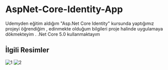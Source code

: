 # AspNet-Core-Identity-App
Udemyden eğitim aldığım  "Asp.Net Core Identity" kursunda yaptığımız projeyi öğrendiğim , edinmekte olduğum bilgileri proje halinde uygulamaya dökmekteyim . .Net Core 5.0 kullanmaktayım

## İlgili Resimler ##
![1](https://user-images.githubusercontent.com/68101192/198835840-48e5caca-89a3-42a6-b6af-b52873a8803f.png)
![2](https://user-images.githubusercontent.com/68101192/198835844-350fab3f-6006-4a05-b133-190dcf1c4ab8.png)
